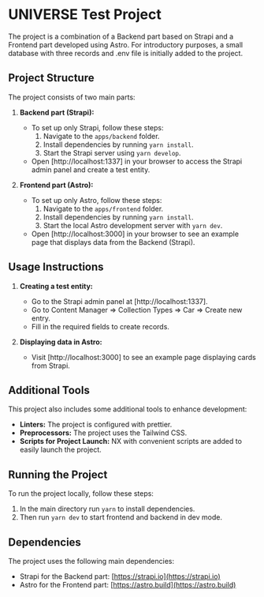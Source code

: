 # UNIVERSE Test Project

The project is a combination of a Backend part based on Strapi and a Frontend part developed using Astro.
For introductory purposes, a small database with three records and .env file is initially added to the project.

## Project Structure

The project consists of two main parts:

1. **Backend part (Strapi):**

   - To set up only Strapi, follow these steps:
     1. Navigate to the `apps/backend` folder.
     2. Install dependencies by running `yarn install`.
     3. Start the Strapi server using `yarn develop`.
   - Open [http://localhost:1337] in your browser to access the Strapi admin panel and create a test entity.

2. **Frontend part (Astro):**
   - To set up only Astro, follow these steps:
     1. Navigate to the `apps/frontend` folder.
     2. Install dependencies by running `yarn install`.
     3. Start the local Astro development server with `yarn dev`.
   - Open [http://localhost:3000] in your browser to see an example page that displays data from the Backend (Strapi).

## Usage Instructions

1. **Creating a test entity:**

   - Go to the Strapi admin panel at [http://localhost:1337].
   - Go to Content Manager => Collection Types => Car => Create new entry.
   - Fill in the required fields to create records.

1. **Displaying data in Astro:**
   - Visit [http://localhost:3000] to see an example page displaying cards from Strapi.

## Additional Tools

This project also includes some additional tools to enhance development:

- **Linters:** The project is configured with prettier.
- **Preprocessors:** The project uses the Tailwind CSS.
- **Scripts for Project Launch:** NX with convenient scripts are added to easily launch the project.

## Running the Project

To run the project locally, follow these steps:

1. In the main directory run `yarn` to install dependencies.
2. Then run `yarn dev` to start frontend and backend in dev mode.

## Dependencies

The project uses the following main dependencies:

- Strapi for the Backend part: [https://strapi.io](https://strapi.io)
- Astro for the Frontend part: [https://astro.build](https://astro.build)
